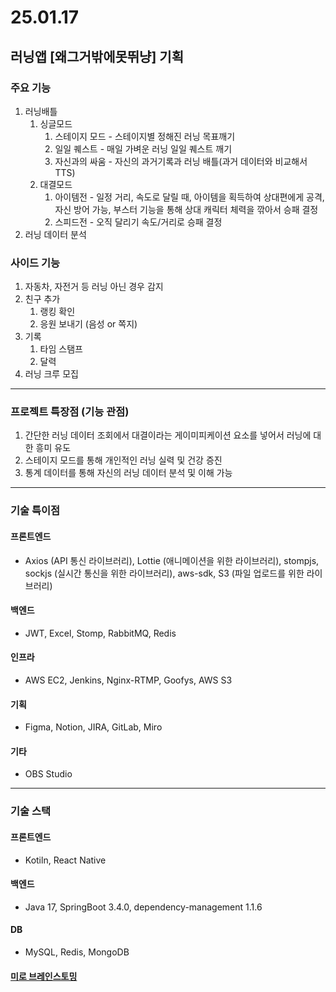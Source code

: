 # 25.01.17

## 러닝앱 **[왜그거밖에못뛰냥]** 기획

### 주요 기능

1. 러닝배틀
   1. 싱글모드
      1. 스테이지 모드 - 스테이지별 정해진 러닝 목표깨기
      2. 일일 퀘스트 - 매일 가벼운 러닝 일일 퀘스트 깨기
      3. 자신과의 싸움 - 자신의 과거기록과 러닝 배틀(과거 데이터와 비교해서 TTS)
   2. 대결모드
      1. 아이템전 - 일정 거리, 속도로 달릴 때, 아이템을 획득하여 상대편에게 공격, 자신 방어 가능, 부스터 기능을 통해 상대 캐릭터 체력을 깎아서 승패 결정
      2. 스피드전 - 오직 달리기 속도/거리로 승패 결정
2. 러닝 데이터 분석

### 사이드 기능

1. 자동차, 자전거 등 러닝 아닌 경우 감지
2. 친구 추가
   1. 랭킹 확인
   2. 응원 보내기 (음성 or 쪽지)
3. 기록
   1. 타임 스탬프
   2. 달력
4. 러닝 크루 모집

------

### 프로젝트 특장점 (기능 관점)

1. 간단한 러닝 데이터 조회에서 대결이라는 게이미피케이션 요소를 넣어서 러닝에 대한 흥미 유도
2. 스테이지 모드를 통해 개인적인 러닝 실력 및 건강 증진
3. 통계 데이터를 통해 자신의 러닝 데이터 분석 및 이해 가능

------

### 기술 특이점

#### 프론트엔드

- Axios (API 통신 라이브러리), Lottie (애니메이션을 위한 라이브러리), stompjs, sockjs (실시간 통신을 위한 라이브러리), aws-sdk, S3 (파일 업로드를 위한 라이브러리)

#### 백엔드

- JWT, Excel, Stomp, RabbitMQ, Redis

#### 인프라

- AWS EC2, Jenkins, Nginx-RTMP, Goofys, AWS S3

#### 기획

- Figma, Notion, JIRA, GitLab, Miro

#### 기타

- OBS Studio

------

### 기술 스택

#### 프론트엔드

- Kotiln, React Native

#### 백엔드

- Java 17, SpringBoot 3.4.0, dependency-management 1.1.6

#### DB

- MySQL, Redis, MongoDB



#### [미로 브레인스토밍](https://miro.com/app/board/uXjVLs-S_is=/)